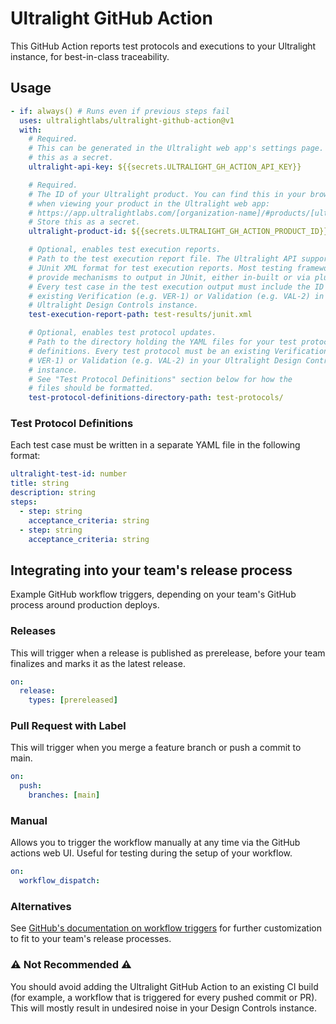 # Ultralight GitHub Action

This GitHub Action reports test protocols and executions to your Ultralight
instance, for best-in-class traceability.

## Usage

```yaml
- if: always() # Runs even if previous steps fail
  uses: ultralightlabs/ultralight-github-action@v1
  with:
    # Required.
    # This can be generated in the Ultralight web app's settings page. Store
    # this as a secret.
    ultralight-api-key: ${{secrets.ULTRALIGHT_GH_ACTION_API_KEY}}

    # Required.
    # The ID of your Ultralight product. You can find this in your browser URL
    # when viewing your product in the Ultralight web app:
    # https://app.ultralightlabs.com/[organization-name]/#products/[ultralight-product-id].
    # Store this as a secret.
    ultralight-product-id: ${{secrets.ULTRALIGHT_GH_ACTION_PRODUCT_ID}}

    # Optional, enables test execution reports.
    # Path to the test execution report file. The Ultralight API supports the
    # JUnit XML format for test execution reports. Most testing frameworks
    # provide mechanisms to output in JUnit, either in-built or via plugins.
    # Every test case in the test execution output must include the ID of an
    # existing Verification (e.g. VER-1) or Validation (e.g. VAL-2) in your
    # Ultralight Design Controls instance.
    test-execution-report-path: test-results/junit.xml

    # Optional, enables test protocol updates.
    # Path to the directory holding the YAML files for your test protocol
    # definitions. Every test protocol must be an existing Verification (e.g.
    # VER-1) or Validation (e.g. VAL-2) in your Ultralight Design Controls
    # instance.
    # See "Test Protocol Definitions" section below for how the
    # files should be formatted.
    test-protocol-definitions-directory-path: test-protocols/
```

### Test Protocol Definitions

Each test case must be written in a separate YAML file in the following format:

```yaml
ultralight-test-id: number
title: string
description: string
steps:
  - step: string
    acceptance_criteria: string
  - step: string
    acceptance_criteria: string
```

## Integrating into your team's release process

Example GitHub workflow triggers, depending on your team's GitHub process around
production deploys.

### Releases

This will trigger when a release is published as prerelease, before your team
finalizes and marks it as the latest release.

```yaml
on:
  release:
    types: [prereleased]
```

### Pull Request with Label

This will trigger when you merge a feature branch or push a commit to main.

```yaml
on:
  push:
    branches: [main]
```

### Manual

Allows you to trigger the workflow manually at any time via the GitHub actions
web UI. Useful for testing during the setup of your workflow.

```yaml
on:
  workflow_dispatch:
```

### Alternatives

See
[GitHub's documentation on workflow triggers](https://docs.github.com/en/actions/using-workflows/events-that-trigger-workflows)
for further customization to fit to your team's release processes.

### ⚠️ Not Recommended ⚠️

You should avoid adding the Ultralight GitHub Action to an existing CI build
(for example, a workflow that is triggered for every pushed commit or PR). This
will mostly result in undesired noise in your Design Controls instance.
